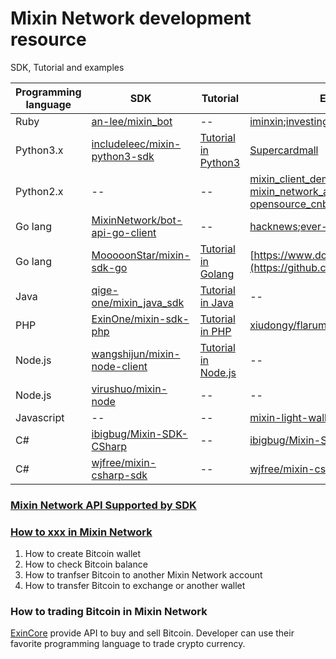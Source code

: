 # Mixin Network development resource
SDK, Tutorial and examples


|Programming language |SDK| Tutorial|Example|
|--|--|--|--|
|Ruby|[an-lee/mixin_bot](https://github.com/an-lee/mixin_bot)|--|[iminxin](https://github.com/an-lee/iminxin);[investing_mistakes](https://github.com/an-lee/investing_mistakes)|
|Python3.x|[includeleec/mixin-python3-sdk](https://github.com/includeleec/mixin-python3-sdk)|[Tutorial in Python3](https://github.com/wenewzhang/mixin_labs-python-bot)|[Supercardmall](https://github.com/lijianld/superCardMall)|
|Python2.x|--|--| [mixin_client_demo](https://github.com/myrual/mixin_client_demo)  [mixin_network_api_example](https://github.com/myrual/mixin_network_api_example)  [opensource_cnb_atm](https://github.com/myrual/opensource_cnb_atm)|
|Go lang| [MixinNetwork/bot-api-go-client](https://github.com/MixinNetwork/bot-api-go-client)|--|[hacknews](https://github.com/crossle/hacker-news-mixin-bot);[ever-post](https://github.com/caosbad/ever-post-mixin-bot)|
|Go lang  |[MooooonStar/mixin-sdk-go](https://github.com/MooooonStar/mixin-sdk-go)|[Tutorial in Golang](https://github.com/wenewzhang/mixin_labs-go-bot)|[https://www.dodice.com](https://github.com/soooooooon/rock) |
|Java|[qige-one/mixin_java_sdk](http://github.com/qige-one/mixin_java_sdk)|[Tutorial in Java](https://github.com/wenewzhang/mixin_labs-java-bot)|--|
|PHP|[ExinOne/mixin-sdk-php](https://github.com/ExinOne/mixin-sdk-php)|[Tutorial in PHP](https://github.com/wenewzhang/mixin_labs-php-bot)|[xiudongy/flarum](https://github.com/xiudongy/flarum);[MixinKeys](https://github.com/if1242/MixinKeys)|
|Node.js|[wangshijun/mixin-node-client](http://github.com/wangshijun/mixin-node-client)|[Tutorial in  Node.js](https://github.com/wenewzhang/mixin_network-nodejs-bot2)|--|
|Node.js|[virushuo/mixin-node](https://github.com/virushuo/mixin-node)| -- |--|
|Javascript|-- |--|[mixin-light-wallet](https://github.com/MixinLight/mixin-light-wallet);[mixwallet](https://github.com/over140/mixwallet)|
|C#|[ibigbug/Mixin-SDK-CSharp](https://github.com/ibigbug/Mixin-SDK-CSharp) |--|[ibigbug/Mixin-SDK-CSharp](https://github.com/ibigbug/Mixin-SDK-CSharp)|
|C#|[wjfree/mixin-csharp-sdk](https://github.com/wjfree/mixin-csharp-sdk) |--|[wjfree/mixin-csharp-sdk](https://github.com/wjfree/mixin-csharp-sdk)|


### [Mixin Network API Supported by SDK](https://github.com/awesome-mixin-network/mixin_network_sdk_resource/blob/master/mixin_network_api_cover_community_sdk.md)
### [How to xxx in Mixin Network](https://github.com/awesome-mixin-network/mixin_network_sdk_resource/blob/master/how_to_mixin_network_cn.md)
1. How to create Bitcoin wallet
2. How to check Bitcoin balance
3. How to tranfser Bitcoin to another Mixin Network account
4. How to transfer Bitcoin to exchange or another wallet

### How to trading Bitcoin in Mixin Network
[ExinCore](https://github.com/ExinOne/ExinCore) provide API to buy and sell Bitcoin. Developer can use their favorite programming language to trade crypto currency.
